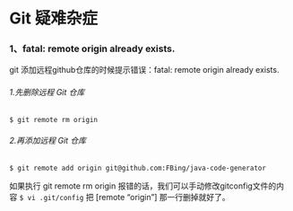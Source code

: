 # Git 疑难杂症

### 1、fatal: remote origin already exists. 
git 添加远程github仓库的时候提示错误：fatal: remote origin already exists. 

###### 1.先删除远程 Git 仓库
`$ git remote rm origin`

###### 2.再添加远程 Git 仓库
`$ git remote add origin git@github.com:FBing/java-code-generator`

如果执行 git remote rm origin 报错的话，我们可以手动修改gitconfig文件的内容
```$ vi .git/config```
把 [remote “origin”] 那一行删掉就好了。
<br><br><br>
